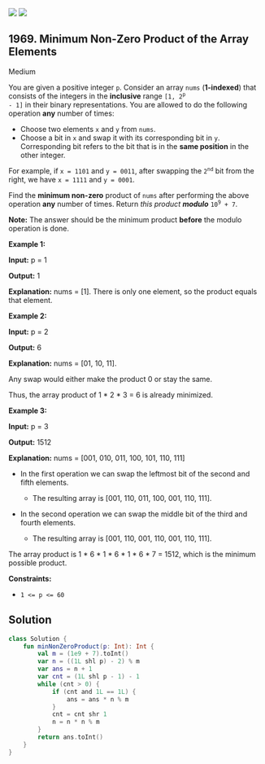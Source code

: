 [![](https://img.shields.io/github/stars/javadev/LeetCode-in-Kotlin?label=Stars&style=flat-square)](https://github.com/javadev/LeetCode-in-Kotlin)
[![](https://img.shields.io/github/forks/javadev/LeetCode-in-Kotlin?label=Fork%20me%20on%20GitHub%20&style=flat-square)](https://github.com/javadev/LeetCode-in-Kotlin/fork)

## 1969\. Minimum Non-Zero Product of the Array Elements

Medium

You are given a positive integer `p`. Consider an array `nums` (**1-indexed**) that consists of the integers in the **inclusive** range <code>[1, 2<sup>p</sup> - 1]</code> in their binary representations. You are allowed to do the following operation **any** number of times:

*   Choose two elements `x` and `y` from `nums`.
*   Choose a bit in `x` and swap it with its corresponding bit in `y`. Corresponding bit refers to the bit that is in the **same position** in the other integer.

For example, if `x = 1101` and `y = 0011`, after swapping the <code>2<sup>nd</sup></code> bit from the right, we have `x = 1111` and `y = 0001`.

Find the **minimum non-zero** product of `nums` after performing the above operation **any** number of times. Return _this product_ _**modulo**_ <code>10<sup>9</sup> + 7</code>.

**Note:** The answer should be the minimum product **before** the modulo operation is done.

**Example 1:**

**Input:** p = 1

**Output:** 1

**Explanation:** nums = [1]. There is only one element, so the product equals that element.

**Example 2:**

**Input:** p = 2

**Output:** 6

**Explanation:** nums = [01, 10, 11].

Any swap would either make the product 0 or stay the same. 

Thus, the array product of 1 \* 2 \* 3 = 6 is already minimized.

**Example 3:**

**Input:** p = 3

**Output:** 1512

**Explanation:** nums = [001, 010, 011, 100, 101, 110, 111] 

- In the first operation we can swap the leftmost bit of the second and fifth elements. 

    - The resulting array is [001, 110, 011, 100, 001, 110, 111]. 
  
- In the second operation we can swap the middle bit of the third and fourth elements. 

    - The resulting array is [001, 110, 001, 110, 001, 110, 111]. 
      
The array product is 1 \* 6 \* 1 \* 6 \* 1 \* 6 \* 7 = 1512, which is the minimum possible product.

**Constraints:**

*   `1 <= p <= 60`

## Solution

```kotlin
class Solution {
    fun minNonZeroProduct(p: Int): Int {
        val m = (1e9 + 7).toInt()
        var n = ((1L shl p) - 2) % m
        var ans = n + 1
        var cnt = (1L shl p - 1) - 1
        while (cnt > 0) {
            if (cnt and 1L == 1L) {
                ans = ans * n % m
            }
            cnt = cnt shr 1
            n = n * n % m
        }
        return ans.toInt()
    }
}
```
